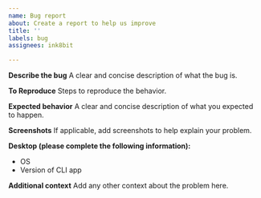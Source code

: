 ```yaml
---
name: Bug report
about: Create a report to help us improve
title: ''
labels: bug
assignees: ink8bit

---
```


**Describe the bug**
A clear and concise description of what the bug is.

**To Reproduce**
Steps to reproduce the behavior.

**Expected behavior**
A clear and concise description of what you expected to happen.

**Screenshots**
If applicable, add screenshots to help explain your problem.

**Desktop (please complete the following information):**
 - OS
 - Version of CLI app

**Additional context**
Add any other context about the problem here.
